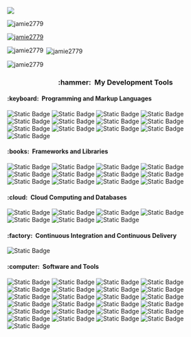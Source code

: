 <img src="https://capsule-render.vercel.app/api?type=waving&color=gradient&height=300&fontAlignY=35&descAlignY=50&section=header&text=I'm%20Jaemin%20Park&desc=KNU%20SCE%2024%20/%20Data%20Scientist,%20Web%20Developer"/>

<p align="left"> <img src="https://komarev.com/ghpvc/?username=jamie2779&label=Profile%20views&color=0e75b6&style=flat" alt="jamie2779" /> </p>

<p align="left"> <a href="https://github.com/ryo-ma/github-profile-trophy"><img src="https://github-profile-trophy.vercel.app/?username=jamie2779" alt="jamie2779" /></a> </p>

<p><img align="left" src="https://github-readme-stats.vercel.app/api/top-langs?username=jamie2779&show_icons=true&locale=en&layout=compact" alt="jamie2779" /></p>

<p>&nbsp;<img align="center" src="https://github-readme-stats.vercel.app/api?username=jamie2779&show_icons=true&locale=en" alt="jamie2779" /></p>

<p><img align="center" src="https://github-readme-streak-stats.herokuapp.com/?user=jamie2779&" alt="jamie2779" /></p>

<h3 align="center"><b>:hammer: &nbsp;My Development Tools</b></h3>
<h4>:keyboard: &nbsp;Programming and Markup Languages</h4>
  <p>
    <img alt="Static Badge" src="https://img.shields.io/badge/C-A8B9CC?style=flat-square&logo=c&logoColor=white">
    <img alt="Static Badge" src="https://img.shields.io/badge/C%2B%2B-00599C?style=flat-square&logo=c%2B%2B&logoColor=white">
    <img alt="Static Badge" src="https://img.shields.io/badge/C%23-512BD4?style=flat-square&logo=csharp">
    <img alt="Static Badge" src="https://img.shields.io/badge/CSS-1572B6?style=flat-square&logo=css3&logoColor=white">
    <img alt="Static Badge" src="https://img.shields.io/badge/HTML-E34F26e?style=flat-square&logo=html5&logoColor=white">
    <img alt="Static Badge" src="https://img.shields.io/badge/JavaScript-F7DF1E?style=flat-square&logo=javascript&logoColor=white">
    <img alt="Static Badge" src="https://img.shields.io/badge/Markdown-000000?style=flat-square&logo=markdown&logoColor=white">
    <img alt="Static Badge" src="https://img.shields.io/badge/PHP-777BB4?style=flat-square&logo=php&logoColor=white">
    <img alt="Static Badge" src="https://img.shields.io/badge/PowerShell-5391FE?style=flat-square&logo=powershell&logoColor=white">
    <img alt="Static Badge" src="https://img.shields.io/badge/Python-3776AB?style=flat-square&logo=python&logoColor=white">
    <img alt="Static Badge" src="https://img.shields.io/badge/PyPy-193440?style=flat-square&logo=pypy&logoColor=white">
    <img alt="Static Badge" src="https://img.shields.io/badge/Lua-2C2D72?style=flat-square&logo=lua&logoColor=white">
    <img alt="Static Badge" src="https://img.shields.io/badge/R-276DC3?style=flat-square&logo=r&logoColor=white">

  </p>

  <h4>:books: &nbsp;Frameworks and Libraries</h4>
  <p>
    <img alt="Static Badge" src="https://img.shields.io/badge/Node.js-339933?style=flat-square&logo=node.js&logoColor=white">
    <img alt="Static Badge" src="https://img.shields.io/badge/Express-000000?style=flat-square&logo=express&logoColor=white">
    <img alt="Static Badge" src="https://img.shields.io/badge/Three.js-000000?style=flat-square&logo=threedotjs&logoColor=white">
    <img alt="Static Badge" src="https://img.shields.io/badge/Vue.js-4FC08D?style=flat-square&logo=vue.js&logoColor=white">
    <img alt="Static Badge" src="https://img.shields.io/badge/Flask-000000?style=flat-square&logo=flask&logoColor=white">
    <img alt="Static Badge" src="https://img.shields.io/badge/Numpy-013243?style=flat-square&logo=numpy&logoColor=white">
    <img alt="Static Badge" src="https://img.shields.io/badge/Pandas-150458?style=flat-square&logo=pandas&logoColor=white">
    <img alt="Static Badge" src="https://img.shields.io/badge/PyTorch-EE4C2C?style=flat-square&logo=pytorch&logoColor=white">
    <img alt="Static Badge" src="https://img.shields.io/badge/OpenCV-5C3EE8?style=flat-square&logo=opencv&logoColor=white">
    <img alt="Static Badge" src="https://img.shields.io/badge/Numba-00A3E0?style=flat-square&logo=numba&logoColor=white">
    <img alt="Static Badge" src="https://img.shields.io/badge/Selenium-43B02A?style=flat-square&logo=selenium&logoColor=white">
    <img alt="Static Badge" src="https://img.shields.io/badge/Photon-004480?style=flat-square&logo=photon&logoColor=white">

    
  </p>

  <h4>:cloud: &nbsp;Cloud Computing and Databases</h4>
  <p>
    <img alt="Static Badge" src="https://img.shields.io/badge/Amazon%20EC2-FF9900?style=flat-square&logo=amazonec2&logoColor=white">
    <img alt="Static Badge" src="https://img.shields.io/badge/Googld%20Cloud-4285F4?style=flat-square&logo=googlecloud&logoColor=white">
    <img alt="Static Badge" src="https://img.shields.io/badge/GitHub%20Pages-222222?style=flat-square&logo=github&logoColor=white">
    <img alt="Static Badge" src="https://img.shields.io/badge/Heroku-430098?style=flat-square&logo=heroku&logoColor=white">   
    <img alt="Static Badge" src="https://img.shields.io/badge/MySQL-4479A1?style=flat-square&logo=mysql&logoColor=white">
    <img alt="Static Badge" src="https://img.shields.io/badge/MongoDB-47A248?style=flat-square&logo=mongodb&logoColor=white">
    <img alt="Static Badge" src="https://img.shields.io/badge/SQLite-003B57?style=flat-square&logo=sqlite&logoColor=white">
  </p>

  <h4>:factory: &nbsp;Continuous Integration and Continuous Delivery</h4>
  <p>
    <img alt="Static Badge" src="https://img.shields.io/badge/docker-2496ED?style=flat-square&logo=docker&logoColor=white">
  </p>

  <h4>:computer: &nbsp;Software and Tools</h4>
  <p>
    <img alt="Static Badge" src="https://img.shields.io/badge/Android%20Studio-3DDC84?style=flat-square&logo=androidstudio&logoColor=white">
    <img alt="Static Badge" src="https://img.shields.io/badge/Arduino-00878F?style=flat-square&logo=arduino&logoColor=white">
    <img alt="Static Badge" src="https://img.shields.io/badge/git-F05032?style=flat-square&logo=git&logoColor=white">
    <img alt="Static Badge" src="https://img.shields.io/badge/Github-181717?style=flat-square&logo=github&logoColor=white">
    <img alt="Static Badge" src="https://img.shields.io/badge/Vim-019733?style=flat-square&logo=vim&logoColor=white">
    <img alt="Static Badge" src="https://img.shields.io/badge/Anaconda-44A833?style=flat-square&logo=anaconda&logoColor=white">
    <img alt="Static Badge" src="https://img.shields.io/badge/Postman-FF6C37?style=flat-square&logo=postman&logoColor=white">
    <img alt="Static Badge" src="https://img.shields.io/badge/Wireshark-1679A7?style=flat-square&logo=wireshark&logoColor=white">
    <img alt="Static Badge" src="https://img.shields.io/badge/Google%20Colab-F9AB00?style=flat-square&logo=googlecolab&logoColor=white">
    <img alt="Static Badge" src="https://img.shields.io/badge/Visual%20Studio-5C2D91?style=flat-square&logo=visualstudio&logoColor=white">
    <img alt="Static Badge" src="https://img.shields.io/badge/Visual%20Studio%20Code-007ACC?style=flat-square&logo=visualstudiocode&logoColor=white">
    <img alt="Static Badge" src="https://img.shields.io/badge/PyCharm-000000?style=flat-square&logo=pycharm&logoColor=white">
    <img alt="Static Badge" src="https://img.shields.io/badge/Eclipse%20IDE-2C2255?style=flat-square&logo=eclipseide&logoColor=white">
    <img alt="Static Badge" src="https://img.shields.io/badge/Xcode-147EFB?style=flat-square&logo=xcode&logoColor=white">
    <img alt="Static Badge" src="https://img.shields.io/badge/Unity-000000?style=flat-square&logo=unity&logoColor=white">
    <img alt="Static Badge" src="https://img.shields.io/badge/Unreal%20Engine-0E1128?style=flat-square&logo=unrealengine&logoColor=white">
    <img alt="Static Badge" src="https://img.shields.io/badge/Aseprite-7D929E?style=flat-square&logo=aseprite&logoColor=white">
    <img alt="Static Badge" src="https://img.shields.io/badge/Adobe%20XD-FF61F6?style=flat-square&logo=adobexd&logoColor=white">
    <img alt="Static Badge" src="https://img.shields.io/badge/Adobe%20Photoshop-31A8FF?style=flat-square&logo=adobephotoshop&logoColor=white">
    <img alt="Static Badge" src="https://img.shields.io/badge/Adobe%20Premiere%20Pro-9999FF?style=flat-square&logo=adobepremierepro&logoColor=white">
    <img alt="Static Badge" src="https://img.shields.io/badge/SketchUp-F7B500?style=flat-square&logo=sketchup&logoColor=white">
    <img alt="Static Badge" src="https://img.shields.io/badge/Blender-E87D0D?style=flat-square&logo=blender&logoColor=white">
    <img alt="Static Badge" src="https://img.shields.io/badge/Tinkercad-1477D1?style=flat-square&logo=tinkercad&logoColor=white">
    <img alt="Static Badge" src="https://img.shields.io/badge/Notion-000000?style=flat-square&logo=notion&logoColor=white">
    <img alt="Static Badge" src="https://img.shields.io/badge/Trello-0052CC?style=flat-square&logo=trello&logoColor=white">





  </p>
